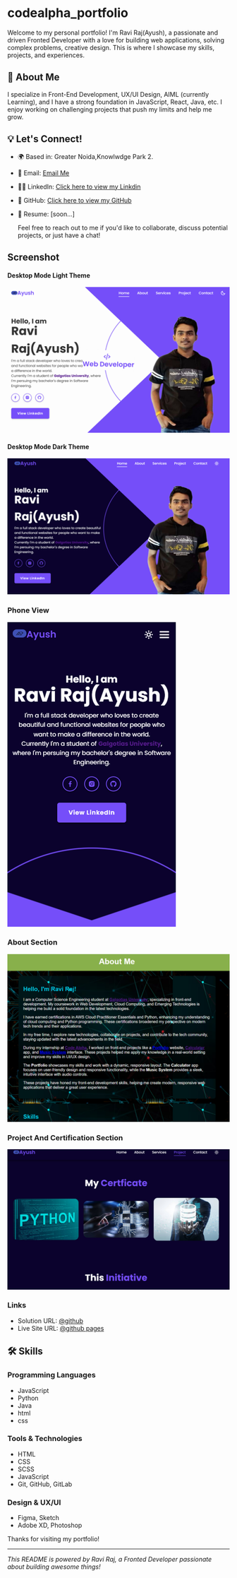 # codealpha_portfolio

Welcome to my personal portfolio! I'm Ravi Raj(Ayush), a passionate and driven Fronted Developer with a love for  building web applications, solving complex problems, creative design. This is where I showcase my skills, projects, and experiences.

## 🚀 About Me

I specialize in  Front-End Development, UX/UI Design, AIML (currently Learning), and I have a strong foundation in  JavaScript, React, Java, etc. I enjoy working on challenging projects that push my limits and help me grow.

## 💡 Let's Connect!

- 🌍 Based in: Greater Noida,Knowlwdge Park 2.
- 📧 Email: [Email Me](mailto:raviraj99673@gmail.com)
- 👨‍💻 LinkedIn: [Click here to view my Linkdin](https://github.com/yourusername)
- 🐙 GitHub: [Click here to view my GitHub](https://github.com/prayu12345)
- 💼 Resume: [soon...]

  Feel free to reach out to me if you'd like to collaborate, discuss potential projects, or just have a chat!

## Screenshot <br>
#### Desktop Mode Light Theme
![Desktop Mode Light Theme](https://github.com/prayu12345/codealpha_portfolio/blob/main/design/Screenshot1.png)
#### Desktop Mode Dark Theme
![Desktop Mode Light Theme](https://github.com/prayu12345/codealpha_portfolio/blob/main/design/Screenshotdark.png)
### Phone View
![Phone View](https://github.com/prayu12345/codealpha_portfolio/blob/main/design/Screenshotphone.png)
### About Section
![About ](https://github.com/prayu12345/codealpha_portfolio/blob/main/design/Screenshotabout.png)

### Project And Certification Section
![project](https://github.com/prayu12345/codealpha_portfolio/blob/main/design/Screenshotproject.png)

### Links

- Solution URL: [@github](https://github.com/prayu12345/codealpha_portfolio)
- Live Site URL: [@github pages](https://prayu12345.github.io/codealpha_portfolio/)


## 🛠️ Skills

### Programming Languages
- JavaScript
- Python
- Java
- html
- css
  
### Tools & Technologies

- HTML
- CSS
- SCSS
- JavaScript
- Git, GitHub, GitLab


### Design & UX/UI
- Figma, Sketch
- Adobe XD, Photoshop


Thanks for visiting my portfolio!

---

*This README is powered by Ravi Raj, a Fronted Developer passionate about building awesome things!*

